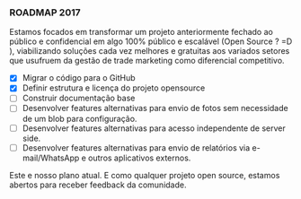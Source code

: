 ### ROADMAP 2017

Estamos focados em transformar um projeto anteriormente fechado ao público e confidencial em algo 100% público e escalável (Open Source ? =D ), viabilizando soluções cada vez melhores e gratuitas aos variados setores que usufruem da gestão de trade marketing como diferencial competitivo.

* [x] Migrar o código para o GitHub
* [x] Definir estrutura e licença do projeto opensource
* [ ] Construir documentação base
* [ ] Desenvolver features alternativas para envio de fotos sem necessidade de um blob para configuração.
* [ ] Desenvolver features alternativas para acesso independente de server side.
* [ ] Desenvolver features alternativas para envio de relatórios via e-mail/WhatsApp e outros aplicativos externos.

Este e nosso plano atual. E como qualquer projeto open source, estamos abertos para receber feedback da comunidade.
